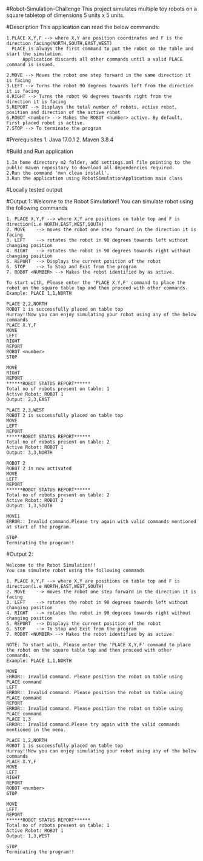 #Robot-Simulation-Challenge
    This project simulates multiple toy robots on a square tabletop of dimensions 5 units x 5 units.

#Description
    This application can read the below commands:
    
    1.PLACE X,Y,F --> where X,Y are position coordinates and F is the direction facing(NORTH,SOUTH,EAST,WEST)
      PLACE is always the first command to put the robot on the table and start the simulation.
          Application discards all other commands until a valid PLACE command is issued.
          
    2.MOVE --> Moves the robot one step forward in the same direction it is facing
    3.LEFT --> Turns the robot 90 degrees towards left from the direction it is facing 
    4.RIGHT --> Turns the robot 90 degrees towards right from the direction it is facing
    5.REPORT --> Displays the total number of robots, active robot, position and direction of the active robot
    6.ROBOT <number> --> Makes the ROBOT <number> active. By default, First placed robot is active.
    7.STOP --> To terminate the program

#Prerequisites
    1. Java 17.0.1
    2. Maven 3.8.4

#Build and Run application

    1.In home directory m2 folder, add settings.xml file pointing to the public maven repository to download all dependencies required.
    2.Run the command 'mvn clean install'.
    3.Run the application using RobotSimulationApplication main class

#Locally tested output

#Output 1:
    Welcome to the Robot Simulation!! 
    You can simulate robot using the following commands 

    1. PLACE X,Y,F --> where X,Y are positions on table top and F is direction(i.e NORTH,EAST,WEST,SOUTH) 
    2. MOVE    --> moves the robot one step forward in the direction it is facing 
    3. LEFT    --> rotates the robot in 90 degrees towards left without changing position 
    4. RIGHT   --> rotates the robot in 90 degrees towards right without changing position 
    5. REPORT  --> Displays the current position of the robot 
    6. STOP    --> To Stop and Exit from the program 
    7. ROBOT <NUMBER> --> Makes the robot identified by as active.

    To start with, Please enter the 'PLACE X,Y,F' command to place the robot on the square table top and then proceed with other commands. 
    Example: PLACE 1,1,NORTH

    PLACE 2,2,NORTH
    ROBOT 1 is successfully placed on table top
    Hurray!!Now you can enjoy simulating your robot using any of the below commands
    PLACE X.Y,F 
    MOVE 
    LEFT 
    RIGHT 
    REPORT 
    ROBOT <number> 
    STOP

    MOVE
    RIGHT
    REPORT
    ******ROBOT STATUS REPORT******
    Total no of robots present on table: 1
    Active Robot: ROBOT 1
    Output: 2,3,EAST 

    PLACE 2,3,WEST
    ROBOT 2 is successfully placed on table top
    MOVE
    LEFT
    REPORT
    ******ROBOT STATUS REPORT******
    Total no of robots present on table: 2
    Active Robot: ROBOT 1
    Output: 3,3,NORTH 

    ROBOT 2
    ROBOT 2 is now activated
    MOVE
    LEFT
    REPORT
    ******ROBOT STATUS REPORT******
    Total no of robots present on table: 2
    Active Robot: ROBOT 2
    Output: 1,3,SOUTH 

    MOVE1
    ERROR:: Invalid command.Please try again with valid commands mentioned at start of the program.
    
    STOP
    Terminating the program!!


#Output 2:

    Welcome to the Robot Simulation!! 
    You can simulate robot using the following commands 

    1. PLACE X,Y,F --> where X,Y are positions on table top and F is direction(i.e NORTH,EAST,WEST,SOUTH) 
    2. MOVE    --> moves the robot one step forward in the direction it is facing 
    3. LEFT    --> rotates the robot in 90 degrees towards left without changing position 
    4. RIGHT   --> rotates the robot in 90 degrees towards right without changing position 
    5. REPORT  --> Displays the current position of the robot 
    6. STOP    --> To Stop and Exit from the program 
    7. ROBOT <NUMBER> --> Makes the robot identified by as active.

    NOTE: To start with, Please enter the 'PLACE X,Y,F' command to place the robot on the square table top and then proceed with other commands. 
    Example: PLACE 1,1,NORTH
    
    MOVE
    ERROR:: Invalid command. Please position the robot on table using PLACE command
    LEFT
    ERROR:: Invalid command. Please position the robot on table using PLACE command
    REPORT
    ERROR:: Invalid command. Please position the robot on table using PLACE command
    PLACE 1,3
    ERROR:: Invalid command.Please try again with the valid commands mentioned in the menu.
    
    PLACE 1,2,NORTH
    ROBOT 1 is successfully placed on table top
    Hurray!!Now you can enjoy simulating your robot using any of the below commands
    PLACE X.Y,F 
    MOVE 
    LEFT 
    RIGHT 
    REPORT 
    ROBOT <number> 
    STOP

    MOVE
    LEFT
    REPORT
    ******ROBOT STATUS REPORT******
    Total no of robots present on table: 1
    Active Robot: ROBOT 1
    Output: 1,3,WEST 
    
    STOP
    Terminating the program!!








